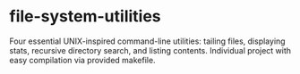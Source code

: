 # file-system-utilities
Four essential UNIX-inspired command-line utilities: tailing files, displaying stats, recursive directory search, and listing contents. Individual project with easy compilation via provided makefile.
